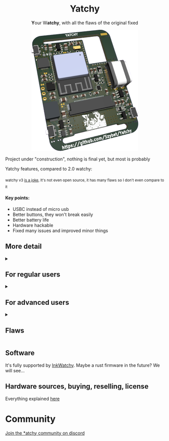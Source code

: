 <h1 align="center">
  Yatchy
</h1>
<p align="center">
  <b>Y</b>our W<b>atchy</b>, with all the flaws of the original fixed
</p>

<p float="left" align="middle">
  <img src="/img/Yatchy.png" width="340,5" height="384"/>
</p>

Project under "construction", nothing is final yet, but most is probably

Yatchy features, compared to 2.0 watchy:

<sub>watchy v3 <a href="https://github.com/Szybet/WatchySourcingHub#original-watchy-v3">is a joke</a>, It's not even open source, it has many flaws so I don't even compare to it</sub>

#### Key points:
- USBC instead of micro usb
- Better buttons, they won't break easily
- Better battery life
- Hardware hackable
- Fixed many issues and improved minor things

## More detail
<details>
  <summary><h2>For regular users</h2></summary>

- Heavy increase in battery life, even with the screen updating every minute <sub>(The esp32c6 has a riscv lp core, which i connected to the screen, which means the device never really wakes up fully to only update the screen, not only that i fixed sqfmi flaws (Using 2 voltage dividers for example) I also use the external crystal clock for the RTC which means no RTC IC... and many more such things)</sub>
- Better buttons, more solid, shouldn't and probably won't break that much if at all. They are also less noisy.
- Solid USB-C port <sub>(It's THT soldered)</sub>
- no more usb compability problems <sub>(Because i use native esp32c6 jtag programming)</sub>
- better detection of charging <sub>(In software it was hacky on the original watchy, there were problems with it, never worked good)</sub>
- support for more wireless protocols, home automation ones, wifi 6 too
- Mouse bites to more easily make your yatchy smaller, of the size of the screen and not the watchy form factor
- TVS diodes, voltage spike protection - which means no more destroyed devices because watchy doesn't follow any USB spec and allows your device to burn down...
- Following all the specs of the various IC's - on the watchy it was just Yolo no capacitors here and there
- More precise time, based on some loose math and experiments, it should drift only a minute after a month, compared to the watchy its a lot better

</details>

<details>
  <summary><h2>For advanced users</h2></summary>

- A module area, with almost all exposed pins from the esp, power lines, and many gpio pins thanks to the expander IC - You can create your own, increase the capability of you yatchy without modifying everything inside - solar panel module, encoder instead of the button, sd card module, frontlight module, torchlight module, speaker module, microphone module, some environmental sensors. The only limitation is your imagination (And the size of the module)
- the low power core while using the high power core could be used to write portable apps for the yatchy <sub>(but we could achieve that with lua anyway I think)</sub>
- All the components are newer, still available and produced. Ordering a Yatchy PCB and the parts, soldering them themself is possible and easier than the watchy
- All QFN packages IC's on the board have increased pad sizes, so if you are skilled enough to solder QFN packages, here it will be easier
- I used traces teardrops, so more solid traces & pads
- JTAG debugging via usb, yay

</details>

<details>
  <summary><h2>Flaws</h2></summary>

- No battery connector, the module pads are small - so it's not for everyone, harder to use / assembly (solder!) for beginers
- It's watchy like but not watchy compatible, the size and form factor is the same but the obvious obstacle is USBC, even with it the buttons are different and placed a little off
- It's a 4 layer PCB, so a bit more costly
- No easy hard reset option, you will need to short pins, but if you need to do it, then you made something really wrong. <sub>When developing the Yatchy, I only once needed a full reset</sub>
- A complicated license

</details>

## Software
It's fully supported by [InkWatchy](https://github.com/Szybet/InkWatchy). Maybe a rust firmware in the future? We will see...

## Hardware sources, buying, reselling, license
Everything explained [here](https://github.com/Szybet/Yatchy/tree/main/hardware)

# Community

<a href="https://discord.gg/6PUmRXZRGD">Join the *atchy community on discord</a>
